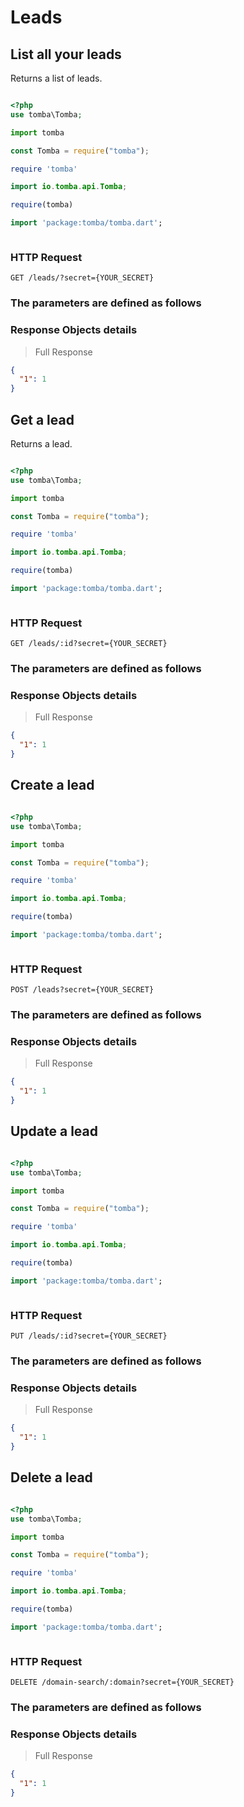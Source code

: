 # Leads

## List all your leads

Returns a list of leads.

```shell

```

```php
<?php
use tomba\Tomba;

```

```python
import tomba

```

```javascript
const Tomba = require("tomba");

```

```ruby
require 'tomba'

```

```java
import io.tomba.api.Tomba;

```


```r
require(tomba)

```



```dart
import 'package:tomba/tomba.dart';

```

```powershell

```

### HTTP Request

`GET /leads/?secret={YOUR_SECRET}`

### The parameters are defined as follows

### Response Objects details

> Full Response

```json
{
  "1": 1
}
```

## Get a lead

Returns a lead.

```shell

```

```php
<?php
use tomba\Tomba;

```

```python
import tomba

```

```javascript
const Tomba = require("tomba");

```

```ruby
require 'tomba'

```

```java
import io.tomba.api.Tomba;

```


```r
require(tomba)

```



```dart
import 'package:tomba/tomba.dart';

```

```powershell

```

### HTTP Request

`GET /leads/:id?secret={YOUR_SECRET}`

### The parameters are defined as follows

### Response Objects details

> Full Response

```json
{
  "1": 1
}
```

## Create a lead

```shell

```

```php
<?php
use tomba\Tomba;

```

```python
import tomba

```

```javascript
const Tomba = require("tomba");

```

```ruby
require 'tomba'

```

```java
import io.tomba.api.Tomba;

```


```r
require(tomba)

```



```dart
import 'package:tomba/tomba.dart';

```

```powershell

```

### HTTP Request

`POST /leads?secret={YOUR_SECRET}`

### The parameters are defined as follows

### Response Objects details

> Full Response

```json
{
  "1": 1
}
```

## Update a lead

```shell

```

```php
<?php
use tomba\Tomba;

```

```python
import tomba

```

```javascript
const Tomba = require("tomba");

```

```ruby
require 'tomba'

```

```java
import io.tomba.api.Tomba;

```


```r
require(tomba)

```



```dart
import 'package:tomba/tomba.dart';

```

```powershell

```

### HTTP Request

`PUT /leads/:id?secret={YOUR_SECRET}`

### The parameters are defined as follows

### Response Objects details

> Full Response

```json
{
  "1": 1
}
```

## Delete a lead

```shell

```

```php
<?php
use tomba\Tomba;

```

```python
import tomba

```

```javascript
const Tomba = require("tomba");

```

```ruby
require 'tomba'

```

```java
import io.tomba.api.Tomba;

```


```r
require(tomba)

```



```dart
import 'package:tomba/tomba.dart';

```

```powershell

```

### HTTP Request

`DELETE /domain-search/:domain?secret={YOUR_SECRET}`

### The parameters are defined as follows

### Response Objects details

> Full Response

```json
{
  "1": 1
}
```
